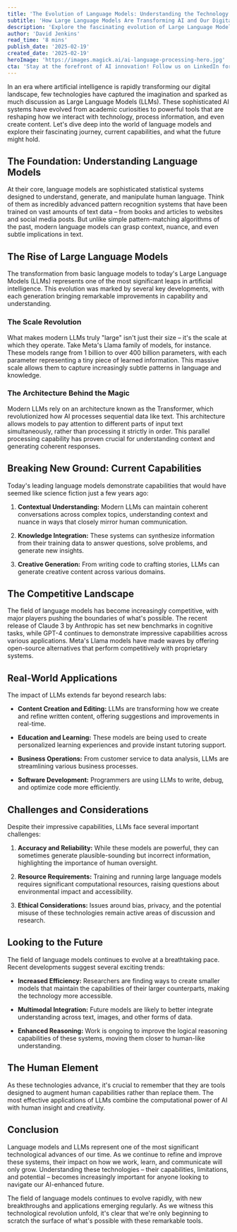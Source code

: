 ```yaml
---
title: 'The Evolution of Language Models: Understanding the Technology Reshaping Our Digital World'
subtitle: 'How Large Language Models Are Transforming AI and Our Digital Future'
description: 'Explore the fascinating evolution of Large Language Models (LLMs) and their impact on our digital world. From their foundation as statistical systems to today''s sophisticated AI tools, discover how LLMs are revolutionizing everything from content creation to software development, while facing important challenges in accuracy, resources, and ethics.'
author: 'David Jenkins'
read_time: '8 mins'
publish_date: '2025-02-19'
created_date: '2025-02-19'
heroImage: 'https://images.magick.ai/ai-language-processing-hero.jpg'
cta: 'Stay at the forefront of AI innovation! Follow us on LinkedIn for daily updates on the latest developments in language models and artificial intelligence.'
---
```


In an era where artificial intelligence is rapidly transforming our digital landscape, few technologies have captured the imagination and sparked as much discussion as Large Language Models (LLMs). These sophisticated AI systems have evolved from academic curiosities to powerful tools that are reshaping how we interact with technology, process information, and even create content. Let's dive deep into the world of language models and explore their fascinating journey, current capabilities, and what the future might hold.

## The Foundation: Understanding Language Models

At their core, language models are sophisticated statistical systems designed to understand, generate, and manipulate human language. Think of them as incredibly advanced pattern recognition systems that have been trained on vast amounts of text data – from books and articles to websites and social media posts. But unlike simple pattern-matching algorithms of the past, modern language models can grasp context, nuance, and even subtle implications in text.

## The Rise of Large Language Models

The transformation from basic language models to today's Large Language Models (LLMs) represents one of the most significant leaps in artificial intelligence. This evolution was marked by several key developments, with each generation bringing remarkable improvements in capability and understanding.

### The Scale Revolution

What makes modern LLMs truly "large" isn't just their size – it's the scale at which they operate. Take Meta's Llama family of models, for instance. These models range from 1 billion to over 400 billion parameters, with each parameter representing a tiny piece of learned information. This massive scale allows them to capture increasingly subtle patterns in language and knowledge.

### The Architecture Behind the Magic

Modern LLMs rely on an architecture known as the Transformer, which revolutionized how AI processes sequential data like text. This architecture allows models to pay attention to different parts of input text simultaneously, rather than processing it strictly in order. This parallel processing capability has proven crucial for understanding context and generating coherent responses.

## Breaking New Ground: Current Capabilities

Today's leading language models demonstrate capabilities that would have seemed like science fiction just a few years ago:

1. **Contextual Understanding:** Modern LLMs can maintain coherent conversations across complex topics, understanding context and nuance in ways that closely mirror human communication.

2. **Knowledge Integration:** These systems can synthesize information from their training data to answer questions, solve problems, and generate new insights.

3. **Creative Generation:** From writing code to crafting stories, LLMs can generate creative content across various domains.

## The Competitive Landscape

The field of language models has become increasingly competitive, with major players pushing the boundaries of what's possible. The recent release of Claude 3 by Anthropic has set new benchmarks in cognitive tasks, while GPT-4 continues to demonstrate impressive capabilities across various applications. Meta's Llama models have made waves by offering open-source alternatives that perform competitively with proprietary systems.

## Real-World Applications

The impact of LLMs extends far beyond research labs:

- **Content Creation and Editing:** LLMs are transforming how we create and refine written content, offering suggestions and improvements in real-time.

- **Education and Learning:** These models are being used to create personalized learning experiences and provide instant tutoring support.

- **Business Operations:** From customer service to data analysis, LLMs are streamlining various business processes.

- **Software Development:** Programmers are using LLMs to write, debug, and optimize code more efficiently.

## Challenges and Considerations

Despite their impressive capabilities, LLMs face several important challenges:

1. **Accuracy and Reliability:** While these models are powerful, they can sometimes generate plausible-sounding but incorrect information, highlighting the importance of human oversight.

2. **Resource Requirements:** Training and running large language models requires significant computational resources, raising questions about environmental impact and accessibility.

3. **Ethical Considerations:** Issues around bias, privacy, and the potential misuse of these technologies remain active areas of discussion and research.

## Looking to the Future

The field of language models continues to evolve at a breathtaking pace. Recent developments suggest several exciting trends:

- **Increased Efficiency:** Researchers are finding ways to create smaller models that maintain the capabilities of their larger counterparts, making the technology more accessible.

- **Multimodal Integration:** Future models are likely to better integrate understanding across text, images, and other forms of data.

- **Enhanced Reasoning:** Work is ongoing to improve the logical reasoning capabilities of these systems, moving them closer to human-like understanding.

## The Human Element

As these technologies advance, it's crucial to remember that they are tools designed to augment human capabilities rather than replace them. The most effective applications of LLMs combine the computational power of AI with human insight and creativity.

## Conclusion

Language models and LLMs represent one of the most significant technological advances of our time. As we continue to refine and improve these systems, their impact on how we work, learn, and communicate will only grow. Understanding these technologies – their capabilities, limitations, and potential – becomes increasingly important for anyone looking to navigate our AI-enhanced future.

The field of language models continues to evolve rapidly, with new breakthroughs and applications emerging regularly. As we witness this technological revolution unfold, it's clear that we're only beginning to scratch the surface of what's possible with these remarkable tools.